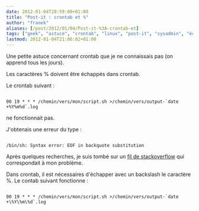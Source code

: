 ```yaml
---
date: 2012-01-04T20:59:00+01:00
title: "Post-it : crontab et %"
author: "franek"
aliases: [/post/2012/01/04/Post-it-%3A-crontab-et]
tags: ["geek", "astuce", "crontab", "linux", "post-it", "sysadmin", "échappement"]
lastmod: 2012-01-04T21:06:02+01:00
---
```

Une petite astuce concernant crontab que je ne connaissais pas (on apprend tous les jours).

Les caractères % doivent être échappés dans crontab.

Le crontab suivant :

```

00 19 * * * /chemin/vers/mon/script.sh >/chemin/vers/output-`date +%Y%m%d`.log
```

ne fonctionnait pas.

J'obtenais une erreur du type :

```

/bin/sh: Syntax error: EOF in backquote substitution
```

Après quelques recherches, je suis tombé sur un [fil de stackoverflow](http://stackoverflow.com/questions/7068759/crontab-syntax-error) qui correspondait à mon problème.

Dans crontab, il est nécessaires d'échapper avec un backslash le caractère %. Le contab suivant fonctionne :

```

00 19 * * * /chemin/vers/mon/script.sh >/chemin/vers/output-`date +\%Y\%m\%d`.log
```
